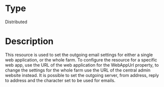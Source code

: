 # Type

Distributed

# Description

This resource is used to set the outgoing email settings for either a single
web application, or the whole farm. To configure the resource for a specific
web app, use the URL of the web application for the WebAppUrl property, to
change the settings for the whole farm use the URL of the central admin
website instead. It is possible to set the outgoing server, from address,
reply to address and the character set to be used for emails.
